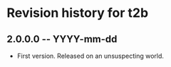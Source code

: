 # Revision history for t2b

## 2.0.0.0 -- YYYY-mm-dd

* First version. Released on an unsuspecting world.

